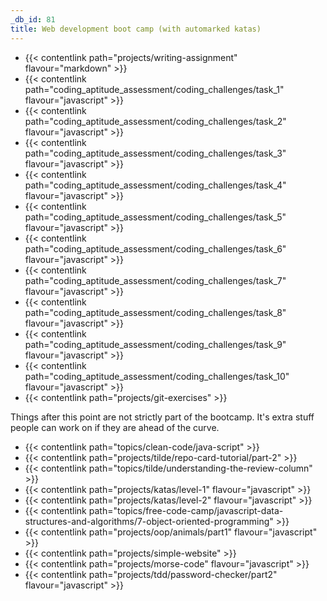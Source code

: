 ```yaml
---
_db_id: 81
title: Web development boot camp (with automarked katas)
---
```


- {{< contentlink path="projects/writing-assignment" flavour="markdown" >}}
- {{< contentlink path="coding_aptitude_assessment/coding_challenges/task_1" flavour="javascript" >}}
- {{< contentlink path="coding_aptitude_assessment/coding_challenges/task_2" flavour="javascript" >}}
- {{< contentlink path="coding_aptitude_assessment/coding_challenges/task_3" flavour="javascript" >}}
- {{< contentlink path="coding_aptitude_assessment/coding_challenges/task_4" flavour="javascript" >}}
- {{< contentlink path="coding_aptitude_assessment/coding_challenges/task_5" flavour="javascript" >}}
- {{< contentlink path="coding_aptitude_assessment/coding_challenges/task_6" flavour="javascript" >}}
- {{< contentlink path="coding_aptitude_assessment/coding_challenges/task_7" flavour="javascript" >}}
- {{< contentlink path="coding_aptitude_assessment/coding_challenges/task_8" flavour="javascript" >}}
- {{< contentlink path="coding_aptitude_assessment/coding_challenges/task_9" flavour="javascript" >}}
- {{< contentlink path="coding_aptitude_assessment/coding_challenges/task_10" flavour="javascript" >}}
- {{< contentlink path="projects/git-exercises" >}}

Things after this point are not strictly part of the bootcamp. It's extra stuff people can work on if they are ahead of the curve.

- {{< contentlink path="topics/clean-code/java-script" >}}
- {{< contentlink path="projects/tilde/repo-card-tutorial/part-2" >}}
- {{< contentlink path="topics/tilde/understanding-the-review-column" >}}
- {{< contentlink path="projects/katas/level-1" flavour="javascript" >}}
- {{< contentlink path="projects/katas/level-2" flavour="javascript" >}}
- {{< contentlink path="topics/free-code-camp/javascript-data-structures-and-algorithms/7-object-oriented-programming"  >}}
- {{< contentlink path="projects/oop/animals/part1"  flavour="javascript" >}}
- {{< contentlink path="projects/simple-website" >}}
- {{< contentlink path="projects/morse-code" flavour="javascript" >}}
- {{< contentlink path="projects/tdd/password-checker/part2" flavour="javascript" >}}
